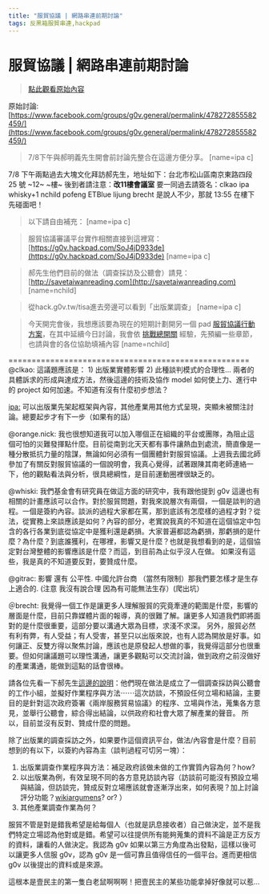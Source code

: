 ```yaml
---
title: "服貿協議 | 網路串連前期討論"
tags: 反黑箱服貿串連,hackpad
---
```


# 服貿協議 | 網路串連前期討論

> [點此觀看原始內容](https://g0v.hackpad.tw/GMOUt44kWYc)


原始討論: [https://www.facebook.com/groups/g0v.general/permalink/478272855582459/](https://www.facebook.com/groups/g0v.general/permalink/478272855582459/)
> 7/8下午與郝明義先生開會前討論先整合在這邊方便分享。
> [name=ipa c]


7/8  下午兩點過去大塊文化拜訪郝先生，地址如下：台北市松山區南京東路四段  25  號  ~12~  ~樓~
後到者請注意：**改11樓會議室**
要一同過去請簽名：clkao ipa whisky+1  nchild pofeng ETBlue lijung brecht
是說人不少，那就 13:55 在樓下先碰面吧！

> 以下請自由補充：
> [name=ipa c]

> 服貿協議審議平台實作相關直接到這裡寫：[https://g0v.hackpad.com/SoJ4jD933de](https://g0v.hackpad.com/SoJ4jD933de)
> [name=ipa c]

> 郝先生他們目前的做法（調查採訪及公聽會）請見：[http://savetaiwanreading.com](http://savetaiwanreading.com)
> [name=nchild]

> 從hack.g0v.tw/tisa進去旁邊可以看到「出版業調查」
> [name=ipa c]


> 今天開完會後，我想應該要為現在的短期計劃開另一個 pad [服貿協議行動方案](https://g0v.hackpad.tw/Mgg49ShtgEM#服貿協議行動方案)，在其中延續今日討論，我會依 [挑戰總開關](https://hackpad.com/Against-the-Master-Switch--sr1MxStPAO5) 經驗，先預編一些章節，也請與會的各位協助填補內容
> [name=nchild]


====================================================
@clkao: 這議題應該是： 1) 出版業實體影響 2) 此種談判模式的合理性... 兩者的具體訴求的形成與達成方法，然後這邊的技術及協作 model 如何使上力、進行中的 project 如何加速。不知道有沒有什麼初步想法？

[ipa:](https://g0v.hackpad.tw/KDJNDErbgqp#ipa:-) 可以出版業先架起框架與內容，其他產業用其他方式呈現，突顯未被關注討論。總要起步才有下一步（如果有的話）

@orange.nick: 我也很想知道我可以加入哪個正在組織的平台或團隊，為阻止這個可怕的災難發揮點什麼。目前從南到北天天都有事件讓熱血到處流，簡直像是一種分散抵抗力量的陰謀，無論如何必須有一個團體針對服貿協議。上週我去國北師參加了有關反對服貿協議的一個說明會，我真心覺得，試著跟陳其南老師連絡一下，他的觀點看法與分析，很具總綱性，是目前運動圈裡很缺乏的。

@whiski: 我們基金會有研究員在做這方面的研究中，我有跟他提到 g0v 這邊也有相關的計畫應該可以合作。對於服貿問題，對我來說層次有兩個，一個是談判的過程。一個是簽約內容。談派的過程大家都在罵，那到底該有怎麼樣的過程才對？從法，從實務上來談應該是如何？內容的部分，老實說我真的不知道在這個協定中包含的各行各業到底從協定中是獲利還是虧損。大家普遍都認為虧損，那虧損的是什麼？為什麼？到底誰獲利，在哪裡，影響又是什麼？也就是我想看到的是，這個協定對台灣整體的影響應該是什麼？而這，到目前為止似乎沒人在做。
如果沒有這些，我是真的不知道要反對，要贊成什麼。

@gitrac: 影響 還有 公平性. 中國允許台商 （當然有限制）那我們要怎樣才是生存上適合的. (注意 我沒有說合理 因為有可能無法生存）(爬出坑）

＠brecht: 我覺得一個工作是讓更多人理解服貿的究竟牽連的範圍是什麼，影響的層面是什麼，目前只靠媒體片面的報導，真的很難了解。讓更多人知道我們即將面對的是什麼很重要，這部分要以溝通大眾為目標，求淺不求深。
另外，服貿必然有利有弊，有人受益；有人受害，甚至只以出版來說，也有人認為開放是好事。如何讓正、反雙方得以聚焦討論，應該也是原發起人想做的事，我覺得這部分也很重要。但如何讓議題可以理性溝通，讓更多觀點可以交流討論，做到政府之前沒做好的產業溝通，能做到這點的話會很棒。

請各位先看一下郝先生[這邊的說明](http://savetaiwanreading.com)：他們現在做法是成立了一個調查採訪與公聽會的工作小組，並擬好作業程序與方法⋯⋯這次訪談，不預設任何立場和結論，主要目的是針對這次政府簽署《兩岸服務貿易協議》的程序、立場與作法，蒐集各方意見，並舉行公聽會，綜合得出結論，以供政府和社會大眾了解產業的聲音。
所以，目前並沒有反對、贊成什麼的問題。

除了出版業的調查採訪之外，如果要作這個資訊平台，做法/內容會是什麼？目前想到的有以下，以簽約內容為主（談判過程可切另一塊）：
1.  出版業調查作業程序與方法：補足政府該做未做的工作實質內容為何？how?
2.  以出版業為例，有效呈現不同的各方意見訪談內容（訪談前可能沒有預設立場與結論，但訪談完，贊成反對立場應該就會逐漸浮出來，如何表現？加上討論評分功能？[wikiargumens](http://en.wikiarguments.net/do-you-like-wikiarguments/)? or? ）
3.  其他產業調查作業為何？

服貿不管是對是錯我希望是給每個人（也就是訊息接收者）自己做決定，並不是我們特定立場認為他對或是錯。希望可以往提供所有能夠蒐集的資料不論是正方反方的資料，讓看的人做決定。我認為 g0v 如果以第三方角度為出發點，這樣以後可以讓更多人信服 g0v，認為 g0v 是一個可靠且值得信任的一個平台。進而更相信 g0v 以後提出的資料或是來源。

這根本是壹民主的第一隻白老鼠啊啊啊！把壹民主的某些功能拿掉好像就可以惹...







